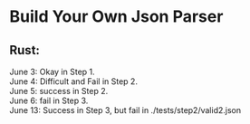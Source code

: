 # Build Your Own Json Parser

## Rust:<br>
June 3: Okay in Step 1.<br>
June 4: Difficult and Fail in Step 2.<br>
June 5: success in Step 2.<br>
June 6: fail in Step 3.<br>
June 13: Success in Step 3, but fail in ./tests/step2/valid2.json
